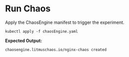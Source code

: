 # Run Chaos

Apply the ChaosEngine manifest to trigger the experiment.

```
kubectl apply -f chaosEngine.yaml
```

**Expected Output:**

```
chaosengine.litmuschaos.io/nginx-chaos created
```
